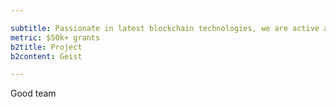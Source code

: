```yaml
---

subtitle: Passionate in latest blockchain technologies, we are active at hackathons with ETHGlobal finalist and $50k prizes.
metric: $50k+ grants
b2title: Project
b2content: Geist

---
```


Good team